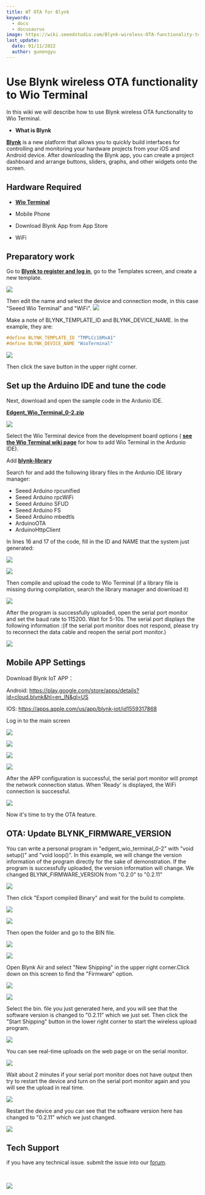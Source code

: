 ```yaml
---
title: WT OTA for Blynk
keywords:
  - docs
  - docusaurus
image: https://wiki.seeedstudio.com/Blynk-wireless-OTA-functionality-to-Wio-Terminal/
last_update:
  date: 01/11/2022
  author: gunengyu
---
```

# Use Blynk wireless OTA functionality to Wio Terminal

In this wiki we will describe how to use Blynk wireless OTA functionality to Wio Terminal.

- **What is Blynk**

[**Blynk**](https://blynk.io/) is a new platform that allows you to quickly build interfaces for controlling and monitoring your hardware projects from your iOS and Android device. After downloading the Blynk app, you can create a project dashboard and arrange buttons, sliders, graphs, and other widgets onto the screen.

## Hardware Required

- [**Wio Terminal**](https://www.seeedstudio.com/Wio-Terminal-p-4509.html)

- Mobile Phone
- Download Blynk App from App Store
- WiFi

## Preparatory work

Go to [**Blynk to register and log in**](https://blynk.cloud/dashboard/login), go to the Templates screen, and create a new template.

![](https://files.seeedstudio.com/wiki/Blynk-wireless-OTA-functionality-to-Wio-Termina/1.png)

Then edit the name and select the device and connection mode, in this case "Seeed Wio Terminal" and "WiFi".
![](https://files.seeedstudio.com/wiki/Blynk-wireless-OTA-functionality-to-Wio-Termina/60.jpg)

Make a note of BLYNK_TEMPLATE_ID and BLYNK_DEVICE_NAME.
In the example, they are:

```C++
#define BLYNK_TEMPLATE_ID "TMPLCc16MxA1"
#define BLYNK_DEVICE_NAME "WioTerminal"
```

![](https://files.seeedstudio.com/wiki/Blynk-wireless-OTA-functionality-to-Wio-Termina/3.png)

Then click the save button in the upper right corner.

## Set up the Arduino IDE and tune the code

Next, download and open the sample code in the Ardunio IDE.

[**Edgent_Wio_Terminal_0-2.zip**](https://files.seeedstudio.com/wiki/Blynk-wireless-OTA-functionality-to-Wio-Termina/Edgent_Wio_Terminal_0-2.zip)

![](https://files.seeedstudio.com/wiki/Blynk-wireless-OTA-functionality-to-Wio-Termina/4.jpg)

Select the Wio Terminal device from the development board options ( [**see the Wio Terminal wiki page**](https://blynk.cloud/dashboard/login) for how to add Wio Terminal in the Ardunio IDE).

Add [**blynk-library**](https://github.com/blynkkk/blynk-library)

Search for and add the following library files in the Ardunio IDE library manager:

- Seeed Arduino rpcunified
- Seeed Arduino rpcWiFi
- Seeed Arduino SFUD
- Seeed Arduino FS
- Seeed Arduino mbedtls
- ArduinoOTA
- ArduinoHttpClient

In lines 16 and 17 of the code, fill in the ID and NAME that the system just generated:

![](https://files.seeedstudio.com/wiki/Blynk-wireless-OTA-functionality-to-Wio-Termina/5.jpg)

![](https://files.seeedstudio.com/wiki/Blynk-wireless-OTA-functionality-to-Wio-Termina/6.jpg)

Then compile and upload the code to Wio Terminal (if a library file is missing during compilation, search the library manager and download it)

![](https://files.seeedstudio.com/wiki/Blynk-wireless-OTA-functionality-to-Wio-Termina/7.png)

After the program is successfully uploaded, open the serial port monitor and set the baud rate to 115200. Wait for 5-10s. The serial port displays the following information :(if the serial port monitor does not respond, please try to reconnect the data cable and reopen the serial port monitor.)

![](https://files.seeedstudio.com/wiki/Blynk-wireless-OTA-functionality-to-Wio-Termina/8.jpg)

## Mobile APP Settings

Download Blynk IoT APP：

Android: <https://play.google.com/store/apps/details?id=cloud.blynk&hl=en_IN&gl=US>

IOS: <https://apps.apple.com/us/app/blynk-iot/id1559317868>

Log in to the main screen

![](https://files.seeedstudio.com/wiki/Blynk-wireless-OTA-functionality-to-Wio-Termina/xinshouji111.png)

![](https://files.seeedstudio.com/wiki/Blynk-wireless-OTA-functionality-to-Wio-Termina/xinshouji222.png)

![](https://files.seeedstudio.com/wiki/Blynk-wireless-OTA-functionality-to-Wio-Termina/xinshouji333.png)

![](https://files.seeedstudio.com/wiki/Blynk-wireless-OTA-functionality-to-Wio-Termina/xinshouji4454.png)

After the APP configuration is successful, the serial port monitor will prompt the network connection status. When 'Ready' is displayed, the WiFi connection is successful.

![](https://files.seeedstudio.com/wiki/Blynk-wireless-OTA-functionality-to-Wio-Termina/21.jpg)

Now it's time to try the OTA feature.

## OTA: Update BLYNK_FIRMWARE_VERSION

You can write a personal program in "edgent_wio_terminal_0-2" with "void setup()" and "void loop()". In this example, we will change the version information of the program directly for the sake of demonstration. If the program is successfully uploaded, the version information will change.
We changed BLYNK_FIRMWARE_VERSION from "0.2.0" to "0.2.11"

![](https://files.seeedstudio.com/wiki/Blynk-wireless-OTA-functionality-to-Wio-Termina/22.jpg)

Then click "Export compiled Binary" and wait for the build to complete.

![](https://files.seeedstudio.com/wiki/Blynk-wireless-OTA-functionality-to-Wio-Termina/23.jpg)

![](https://files.seeedstudio.com/wiki/Blynk-wireless-OTA-functionality-to-Wio-Termina/24.png)

Then open the folder and go to the BIN file.

![](https://files.seeedstudio.com/wiki/Blynk-wireless-OTA-functionality-to-Wio-Termina/25.jpg)

![](https://files.seeedstudio.com/wiki/Blynk-wireless-OTA-functionality-to-Wio-Termina/26.jpg)

Open Blynk Air and select "New Shipping" in the upper right corner.Click down on this screen to find the "Firmware" option.

![](https://files.seeedstudio.com/wiki/Blynk-wireless-OTA-functionality-to-Wio-Termina/27.jpg)

![](https://files.seeedstudio.com/wiki/Blynk-wireless-OTA-functionality-to-Wio-Termina/28.jpg)

Select the bin. file you just generated here, and you will see that the software version is changed to "0.2.11" which we just set. Then click the "Start Shipping" button in the lower right corner to start the wireless upload program.

![](https://files.seeedstudio.com/wiki/Blynk-wireless-OTA-functionality-to-Wio-Termina/29.jpg)

You can see real-time uploads on the web page or on the serial monitor.

![](https://files.seeedstudio.com/wiki/Blynk-wireless-OTA-functionality-to-Wio-Termina/30.jpg)

Wait about 2 minutes if your serial port monitor does not have output then try to restart the device and turn on the serial port monitor again and you will see the upload in real time.

![](https://files.seeedstudio.com/wiki/Blynk-wireless-OTA-functionality-to-Wio-Termina/31.jpg)

Restart the device and you can see that the software version here has changed to "0.2.11" which we just changed.

![](https://files.seeedstudio.com/wiki/Blynk-wireless-OTA-functionality-to-Wio-Termina/32.jpg)

## Tech Support

 if you have any technical issue.  submit the issue into our [forum](http://forum.seeedstudio.com/).
<div>
  <br /><p style={{textAlign: 'center'}}><a href="https://www.seeedstudio.com/act-4.html?utm_source=wiki&utm_medium=wikibanner&utm_campaign=newproducts" target="_blank"><img src="https://files.seeedstudio.com/wiki/Wiki_Banner/new_product.jpg" /></a></p>
</div>
